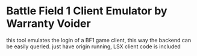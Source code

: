 # Battle Field 1 Client Emulator by Warranty Voider

this tool emulates the login of a BF1 game client, this way the backend can be easily queried. just have origin running, LSX client code is included